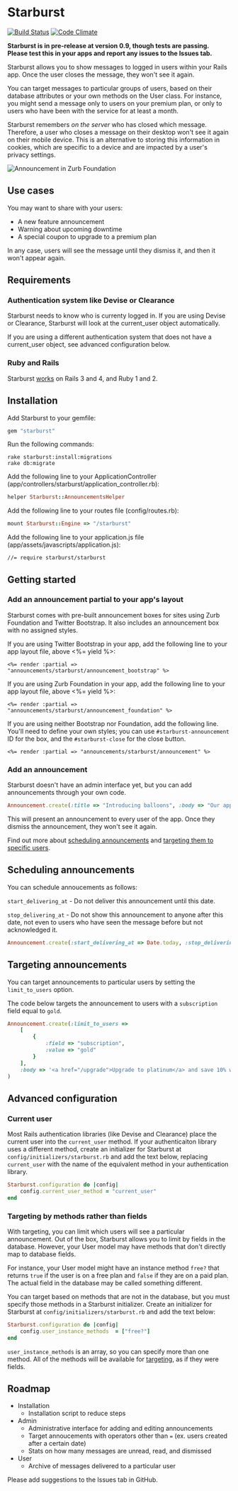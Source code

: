 # Starburst

[![Build Status](https://secure.travis-ci.org/csm123/starburst.svg?branch=master)](http://travis-ci.org/csm123/starburst)
[![Code Climate](https://codeclimate.com/github/csm123/starburst/badges/gpa.svg)](https://codeclimate.com/github/csm123/starburst)

**Starburst is in pre-release at version 0.9, though tests are passing. Please test this in your apps and report any issues to the Issues tab.**

Starburst allows you to show messages to logged in users within your Rails app. Once the user closes the message, they won't see it again.

You can target messages to particular groups of users, based on their database attributes or your own methods on the User class. For instance, you might send a message only to users on your premium plan, or only to users who have been with the service for at least a month.

Starburst remembers _on the server_ who has closed which message. Therefore, a user who closes a message on their desktop won't see it again on their mobile device. This is an alternative to storing this information in cookies, which are specific to a device and are impacted by a user's privacy settings.

![Announcement in Zurb Foundation](http://aspiringwebdev.com/wp-content/uploads/2014/10/Screen-Shot-2014-10-07-at-7.20.50-PM.png)

## Use cases

You may want to share with your users:

- A new feature announcement
- Warning about upcoming downtime
- A special coupon to upgrade to a premium plan

In any case, users will see the message until they dismiss it, and then it won't appear again.

## Requirements

### Authentication system like Devise or Clearance
Starburst needs to know who is currenty logged in. If you are using Devise or Clearance, Starburst will look at the current_user object automatically.

If you are using a different authentication system that does not have a current_user object, see advanced configuration below.

### Ruby and Rails

Starburst [works](https://secure.travis-ci.org/csm123/starburst) on Rails 3 and 4, and Ruby 1 and 2.

## Installation

Add Starburst to your gemfile:

```ruby
gem "starburst"
```

Run the following commands:

```
rake starburst:install:migrations
rake db:migrate
```

Add the following line to your ApplicationController (app/controllers/starburst/application_controller.rb):

```ruby
helper Starburst::AnnouncementsHelper
```

Add the following line to your routes file (config/routes.rb):

```ruby
mount Starburst::Engine => "/starburst"
```

Add the following line to your application.js file (app/assets/javascripts/application.js):

```
//= require starburst/starburst
```

## Getting started

### Add an announcement partial to your app's layout

Starburst comes with pre-built announcement boxes for sites using Zurb Foundation and Twitter Bootstrap. It also includes an announcement box with no assigned styles.

If you are using Twitter Bootstrap in your app, add the following line to your app layout file, above <%= yield %>:

```erb
<%= render :partial => "announcements/starburst/announcement_bootstrap" %>
```

If you are using Zurb Foundation in your app, add the following line to your app layout file, above <%= yield %>:

```erb
<%= render :partial => "announcements/starburst/announcement_foundation" %>
```

If you are using neither Bootstrap nor Foundation, add the following line. You'll need to define your own styles; you can use  `#starburst-announcement` ID for the box, and the `#starburst-close` for the close button.

```erb
<%= render :partial => "announcements/starburst/announcement" %>
```

### Add an announcement

Starburst doesn't have an admin interface yet, but you can add announcements through your own code.

```ruby
Announcement.create(:title => "Introducing balloons", :body => "Our app now features lots of balloons! Enjoy!")
```

This will present an announcement to every user of the app. Once they dismiss the announcement, they won't see it again.

Find out more about [scheduling announcements](#scheduling) and [targeting them to specific users](#targeting).

<a name="scheduling"></a>
## Scheduling announcements 

You can schedule annoucements as follows:

`start_delivering_at` - Do not deliver this announcement until this date.

`stop_delivering_at` - Do not show this announcement to anyone after this date, not even to users who have seen the message before but not acknowledged it.

```ruby
Announcement.create(:start_delivering_at => Date.today, :stop_delivering_at => Date.today + 10.days)
```

<a name="targeting"></a>
## Targeting announcements

You can target announcements to particular users by setting the `limit_to_users` option.

The code below targets the announcement to users with a `subscription` field equal to `gold`.

```ruby
Announcement.create(:limit_to_users => 
	[
		{
			:field => "subscription",
			:value => "gold"
		}
	],
	:body => '<a href="/upgrade">Upgrade to platinum</a> and save 10% with coupon code XYZ!'
)
```

## Advanced configuration

### Current user

Most Rails authentication libraries (like Devise and Clearance) place the current user into the `current_user` method. If your authenticaiton library uses a different method, create an initializer for Starburst at `config/initializers/starburst.rb` and add the text below, replacing `current_user` with the name of the equivalent method in your authentication library.

```ruby
Starburst.configuration do |config|
	config.current_user_method = "current_user"
end
```

### Targeting by methods rather than fields

With targeting, you can limit which users will see a particular announcement. Out of the box, Starburst allows you to limit by fields in the database. However, your User model may have methods that don't directly map to database fields.

For instance, your User model might have an instance method `free?` that returns `true` if the user is on a free plan and `false` if they are on a paid plan. The actual field in the database may be called something different.

You can target based on methods that are not in the database, but you must specify those methods in a Starburst initializer. Create an initializer for Starburst at `config/initializers/starburst.rb` and add the text below:

```ruby
Starburst.configuration do |config|
	config.user_instance_methods  = ["free?"]
end
```

`user_instance_methods` is an array, so you can specify more than one method. All of the methods will be available for [targeting](#targeting), as if they were fields.

## Roadmap

* Installation
  * Installation script to reduce steps
* Admin
  * Administrative interface for adding and editing announcements
  * Target annoucements with operators other than `=` (ex. users created after a certain date)
  * Stats on how many messages are unread, read, and dismissed
* User
  * Archive of messages delivered to a particular user

Please add suggestions to the Issues tab in GitHub.
